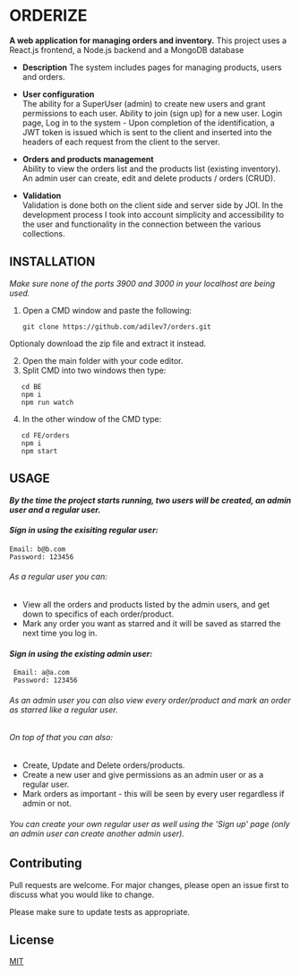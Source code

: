 # ORDERIZE

**A web application for managing orders and inventory.**
This project uses a React.js frontend, a Node.js backend and a MongoDB database

- **Description**
  The system includes pages for managing products, users and orders.

- **User configuration**  
  The ability for a SuperUser (admin) to create new users and grant permissions to each user.
  Ability to join (sign up) for a new user.
  Login page, Log in to the system - Upon completion of the identification, a JWT token is issued which is sent to the client and inserted into the headers of each request from the client to the server.

- **Orders and products management**  
  Ability to view the orders list and the products list (existing inventory).
  An admin user can create, edit and delete products / orders (CRUD).

- **Validation**  
  Validation is done both on the client side and server side by JOI.
  In the development process I took into account simplicity and accessibility to the user and functionality in the connection between the various collections.

## INSTALLATION

_Make sure none of the ports 3900 and 3000 in your localhost are being used._

1. Open a CMD window and paste the following:

   ```
   git clone https://github.com/adilev7/orders.git
   ```

Optionaly download the zip file and extract it instead.

2. Open the main folder with your code editor.
3. Split CMD into two windows then type:

```
   cd BE
   npm i
   npm run watch
```

4. In the other window of the CMD type:

```
   cd FE/orders
   npm i
   npm start
```

## USAGE

**_By the time the project starts running, two users will be created, an admin user and a regular user._**

#### **_Sign in using the exisiting regular user:_**

```
Email: b@b.com
Password: 123456
```

###### _As a regular user you can:_

- View all the orders and products listed by the admin users, and get down to specifics of each order/product.
- Mark any order you want as starred and it will be saved as starred the next time you log in.

#### **_Sign in using the existing admin user:_**

```
 Email: a@a.com
 Password: 123456
```

###### _As an admin user you can also view every order/product and mark an order as starred like a regular user._

###### _On top of that you can also:_

- Create, Update and Delete orders/products.
- Create a new user and give permissions as an admin user or as a regular user.
- Mark orders as important - this will be seen by every user regardless if admin or not.

###### _You can create your own regular user as well using the 'Sign up' page (only an admin user can create another admin user)._

## Contributing

Pull requests are welcome. For major changes, please open an issue first to discuss what you would like to change.

Please make sure to update tests as appropriate.

## License

[MIT](https://choosealicense.com/licenses/mit/)
